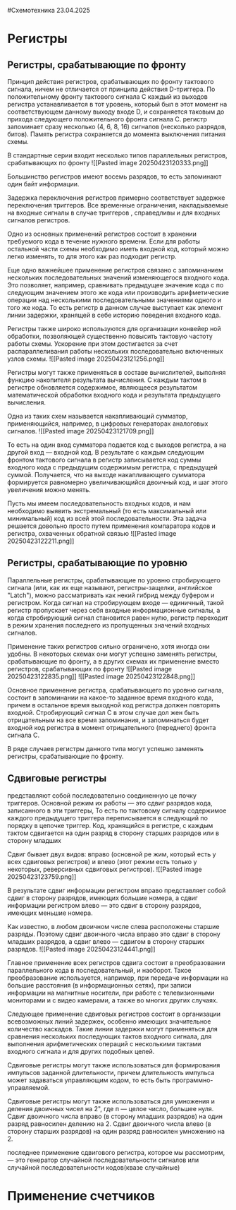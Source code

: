 #Схемотехника 
23.04.2025
# Регистры
## Регистры, срабатывающие по фронту
Принцип действия регистров, срабатывающих по фронту тактового сигнала, ничем не отличается от принципа действия D-триггера. По положительному фронту тактового сигнала С каждый из выходов регистра устанавливается в тот уровень, который был в этот момент на соответствующем данному выходу входе D, и сохраняется таковым до прихода следующего положительного фронта сигнала С. регистр запоминает сразу несколько (4, 6, 8, 16) сигналов (несколько разрядов, битов). Память регистра сохраняется до момента выключения питания схемы.

В стандартные серии входит несколько типов параллельных регистров, срабатывающих по фронту
![[Pasted image 20250423120333.png]]

Большинство регистров имеют восемь разрядов, то есть запоминают один байт информации. 

Задержка переключения регистров примерно соответствует задержке переключения триггеров. Все временные ограничения, накладываемые на входные сигналы в случае триггеров , справедливы и для входных сигналов регистров.

Одно из основных применений регистров состоит в хранении требуемого кода в течение нужного времени. Если для работы остальной части схемы необходимо иметь входной код, который можно легко изменять, то для этого как раз подходит регистр.

Еще одно важнейшее применение регистров связано с запоминанием нескольких последовательных значений изменяющегося входного кода. Это позволяет, например, сравнивать предыдущее значение кода с по следующим значением этого же кода или производить арифметические операции над несколькими последовательными значениями одного и того же кода. То есть регистр в данном случае выступает как элемент линии задержки, хранящей в себе историю поведения входного кода.

Регистры также широко используются для организации конвейер ной обработки, позволяющей существенно повысить тактовую частоту работы схемы. Ускорение при этом достигается за счет распараллеливания работы нескольких последовательно включенных узлов схемы.
![[Pasted image 20250423121256.png]]

Регистры могут также применяться в составе вычислителей, выполняя функцию накопителя результата вычисления. С каждым тактом в регистре обновляется содержимое, являющееся результатом математической обработки входного кода и результата предыдущего вычисления. 

Одна из таких схем называется накапливающий сумматор, применяющийся, например, в цифровых генераторах аналоговых сигналов.
![[Pasted image 20250423121709.png]]

То есть на один вход сумматора подается код с выходов регистра, а на другой вход — входной код. В результате с каждым следующим фронтом тактового сигнала в регистр записывается код суммы входного кода с предыдущим содержимым регистра, с предыдущей суммой. Получается, что на выходе накапливающего сумматора формируется равномерно увеличивающийся двоичный код, и шаг этого увеличения можно менять.

Пусть мы имеем последовательность входных кодов, и нам необходимо выявить экстремальный (то есть максимальный или минимальный) код из всей этой последовательности. Эта задача решается довольно просто путем применения компаратора кодов и регистра, охваченных обратной связью
![[Pasted image 20250423122211.png]]

## Регистры, срабатывающие по уровню
Параллельные регистры, срабатывающие по уровню стробирующего сигнала (или, как их еще называют, регистры-защелки, английское "Latch"), можно рассматривать как некий гибрид между буфером и регистром. Когда сигнал на стробирующем входе — единичный, такой регистр пропускает через себя входные информационные сигналы, а когда стробирующий сигнал становится равен нулю, регистр переходит в режим хранения последнего из пропущенных значений входных сигналов.

Применение таких регистров сильно ограничено, хотя иногда они удобны. В некоторых схемах они могут успешно заменять регистры, срабатывающие по фронту, а в других схемах их применение вместо регистров, срабатывающих по фронту
![[Pasted image 20250423122835.png]]
![[Pasted image 20250423122848.png]]

Основное применение регистра, срабатывающего по уровню сигнала, состоит в запоминании на какое-то заданное время входного кода, причем в остальное время выходной код регистра должен повторять входной. Стробирующий сигнал С в этом случае дол жен быть отрицательным на все время запоминания, и запоминаться будет входной код регистра в момент отрицательного (переднего) фронта сигнала С.

В ряде случаев регистры данного типа могут успешно заменять регистры, срабатывающие по фронту.

## Сдвиговые регистры
представляют собой последовательно соединенную це почку триггеров. Основной режим их работы — это сдвиг разрядов кода, записанного в эти триггеры, То есть по тактовому сигналу содержимое каждого предыдущего триггера переписывается в следующий по порядку в цепочке триггер. Код, хранящийся в регистре, с каждым тактом сдвигается на один разряд в сторону старших разрядов или в сторону младших

Сдвиг бывает двух видов: вправо (основной ре жим, который есть у всех сдвиговых регистров) и влево (этот режим есть только у некоторых, реверсивных сдвиговых регистров).
![[Pasted image 20250423123759.png]]

В результате сдвиг информации регистром вправо представляет собой сдвиг в сторону разрядов, имеющих большие номера, а сдвиг информации регистром влево — это сдвиг в сторону разрядов, имеющих меньшие номера.

Как известно, в любом двоичном числе слева расположены старшие разряды. Поэтому сдвиг двоичного числа вправо это сдвиг в сторону младших разрядов, а сдвиг влево — сдвигом в сторону старших разрядов.
![[Pasted image 20250423124441.png]]

Главное применение всех регистров сдвига состоит в преобразовании параллельного кода в последовательный, и наоборот. Такое преобразование используется, например, при передаче информации на большие расстояния (в информационных сетях), при записи информации на магнитные носители, при работе с телевизионными мониторами и с видео камерами, а также во многих других случаях.

Следующее применение сдвиговых регистров состоит в организации всевозможных линий задержек, особенно имеющих значительное количество каскадов. Такие линии задержки могут применяться для сравнения нескольких последующих тактов входного сигнала, для выполнения арифметических операций с несколькими тактами входного сигнала и для других подобных целей.

Сдвиговые регистры могут также использоваться для формирования импульсов заданной длительности, причем длительность импульса может задаваться управляющим кодом, то есть быть программно-управляемой.

Сдвиговые регистры могут также использоваться для умножения и деления двоичных чисел на 2", где п — целое число, большее нуля. Сдвиг двоичного числа вправо (в сторону младших разрядов) на один разряд равносилен делению на 2. Сдвиг двоичного числа влево (в сторону старших разрядов) на один разряд равносилен умножению на 2.

последнее применение сдвигового регистра, которое мы рассмотрим, — это генератор случайной последовательности сигналов или случайной последовательности кодов(квазе случайные)

# Применение счетчиков